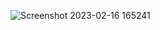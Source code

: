 ![Screenshot 2023-02-16 165241](https://user-images.githubusercontent.com/76633219/219522294-d961568c-7228-41cd-a75b-ab29c32fb14b.jpg)

